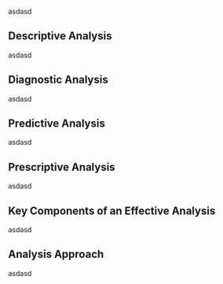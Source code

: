 asdasd

## Descriptive Analysis

asdasd

## Diagnostic Analysis

asdasd

## Predictive Analysis

asdasd

## Prescriptive Analysis

asdasd

## Key Components of an Effective Analysis

asdasd

## Analysis Approach

asdasd

